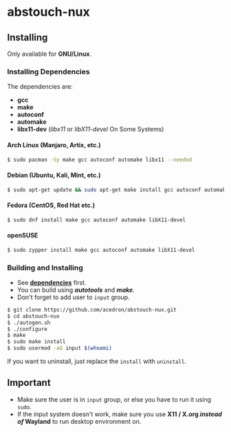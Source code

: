 # abstouch-nux

## Installing

Only available for **GNU/Linux**.

### Installing Dependencies

The dependencies are:

* **gcc**
* **make**
* **autoconf**
* **automake**
* **libx11-dev** (*libx11* or *libX11-devel* On Some Systems)

#### Arch Linux (Manjaro, Artix, etc.)

```bash
$ sudo pacman -Sy make gcc autoconf automake libx11 --needed
```

#### Debian (Ubuntu, Kali, Mint, etc.)

```bash
$ sudo apt-get update && sudo apt-get make install gcc autoconf automake libx11-dev
```

#### Fedora (CentOS, Red Hat etc.)

```bash
$ sudo dnf install make gcc autoconf automake libX11-devel 
```

#### openSUSE

```bash
$ sudo zypper install make gcc autoconf automake libX11-devel
```

### Building and Installing

* See **[dependencies](#installing-dependencies)** first.
* You can build using ***autotools*** and ***make***.
* Don't forget to add user to `input` group.

```bash
$ git clone https://github.com/acedron/abstouch-nux.git
$ cd abstouch-nux
$ ./autogen.sh
$ ./configure
$ make
$ sudo make install
$ sudo usermod -aG input $(whoami)
```

If you want to uninstall, just replace the `install` with `uninstall`.

## Important

* Make sure the user is in `input` group, or else you have to run it using `sudo`.
* If the input system doesn't work, make sure you use **X11 / X.org *instead of* Wayland** to run desktop environment on.
